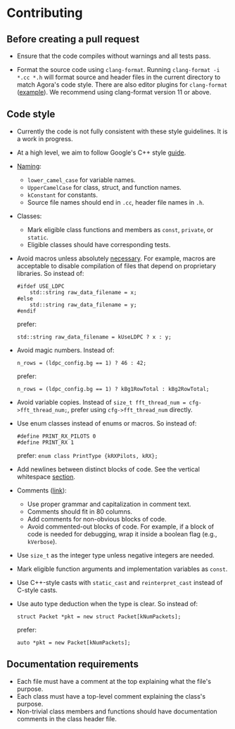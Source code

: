 # Contributing 


## Before creating a pull request

  * Ensure that the code compiles without warnings and all tests pass.

  * Format the source code using `clang-format`. Running `clang-format -i *.cc
    *.h` will format source and header files in the current directory to match
    Agora's code style. There are also editor plugins for `clang-format`
    ([example](https://github.com/google/vim_codefmt)). We recommend using clang-format version 11 or above.

## Code style

  * Currently the code is not fully consistent with these style guidelines. It
    is a work in progress.

  * At a high level, we aim to follow Google's C++ style
    [guide](https://google.github.io/styleguide/cppguide.html).

  * [Naming](https://google.github.io/styleguide/cppguide.html#Naming):
    * `lower_camel_case` for variable names.
    * `UpperCamelCase` for class, struct, and function names.
    * `kConstant` for constants.
    * Source file names should end in `.cc`, header file names in `.h`.

  * Classes:
    * Mark eligible class functions and members as `const`, `private`, or
      `static`.
    * Eligible classes should have corresponding tests.

  * Avoid macros unless absolutely
    [necessary](https://google.github.io/styleguide/cppguide.html#Preprocessor_Macros).
    For example, macros are acceptable to disable compilation of files that
    depend on proprietary libraries. So instead of:

    ```
    #ifdef USE_LDPC
        std::string raw_data_filename = x;
    #else
        std::string raw_data_filename = y;
    #endif
    ```

    prefer:
    ```
    std::string raw_data_filename = kUseLDPC ? x : y;
    ```

  * Avoid magic numbers. Instead of:
    ```
    n_rows = (ldpc_config.bg == 1) ? 46 : 42;
    ```

    prefer:
    ```
    n_rows = (ldpc_config.bg == 1) ? kBg1RowTotal : kBg2RowTotal;
    ```

  * Avoid variable copies. Instead of `size_t fft_thread_num =
    cfg->fft_thread_num;`, prefer using `cfg->fft_thread_num` directly.

  * Use enum classes instead of enums or macros. So instead of:

    ```
    #define PRINT_RX_PILOTS 0
    #define PRINT_RX 1
    ```
 
    prefer:
		```
		enum class PrintType {kRXPilots, kRX};
		```

  * Add newlines between distinct blocks of code. See the vertical whitespace
    [section](https://google.github.io/styleguide/cppguide.html#Vertical_Whitespace).

  * Comments
    ([link](https://google.github.io/styleguide/cppguide.html#Comments)):
    * Use proper grammar and capitalization in comment text.
    * Comments should fit in 80 columns.
    * Add comments for non-obvious blocks of code.
    * Avoid commented-out blocks of code. For example, if a block of code is
      needed for debugging, wrap it inside a boolean flag (e.g., `kVerbose`).

  * Use `size_t` as the integer type unless negative integers are needed.

  * Mark eligible function arguments and implementation variables as `const`.

  * Use C++-style casts with `static_cast` and `reinterpret_cast` instead of
    C-style casts.

  * Use auto type deduction when the type is clear. So instead of:
    ```
    struct Packet *pkt = new struct Packet[kNumPackets];
    ```

    prefer:
    ```
    auto *pkt = new Packet[kNumPackets];
    ```

## Documentation requirements
  * Each file must have a comment at the top explaining what the file's purpose.
  * Each class must have a top-level comment explaining the class's purpose.
  * Non-trivial class members and functions should have documentation comments
    in the class header file.
